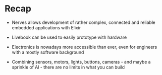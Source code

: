 # Recap

* Nerves allows development of rather complex, connected and reliable embedded applications
  with Elixir 

* Livebook can be used to easily prototype with hardware

* Electronics is nowadays more accessible than ever, even for engineers
  with a mostly software background

* Combining sensors, motors, lights, buttons, cameras - and maybe a sprinkle of AI - there are no limits in what you can build  

  

